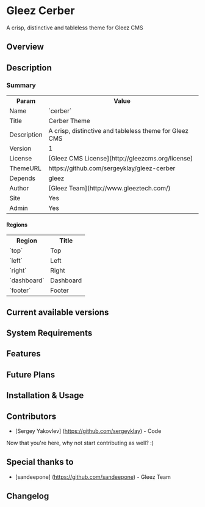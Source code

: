 # Gleez Cerber

A crisp, distinctive and tableless theme for Gleez CMS

## Overview


## Description

### Summary

<table>
  <tr>
    <th>Param</th>
    <th>Value</th>
  </tr>
  <tr>
    <td>Name</td>
    <td>`cerber`</td>
  </tr>
  <tr>
    <td>Title</td>
    <td>Cerber Theme</td>
  </tr>
  <tr>
    <td>Description</td>
    <td>A crisp, distinctive and tableless theme for Gleez CMS</td>
  </tr>
  <tr>
    <td>Version</td>
    <td>1</td>
  </tr>
  <tr>
    <td>License</td>
    <td>[Gleez CMS License](http://gleezcms.org/license)</td>
  </tr>
  <tr>
    <td>ThemeURL</td>
    <td>https://github.com/sergeyklay/gleez-cerber</td>
  </tr>
  <tr>
    <td>Depends</td>
    <td>gleez</td>
  </tr>
  <tr>
    <td>Author</td>
    <td>[Gleez Team](http://www.gleeztech.com/)</td>
  </tr>
  <tr>
    <td>Site</td>
    <td>Yes</td>
  </tr>
  <tr>
    <td>Admin</td>
    <td>Yes</td>
  </tr>
</table>

#### Regions

<table>
  <tr>
    <th>Region</th>
    <th>Title</th>
  </tr>
  <tr>
    <td>`top`</td>
    <td>Top</td>
  </tr>
  <tr>
    <td>`left`</td>
    <td>Left</td>
  </tr>
  <tr>
    <td>`right`</td>
    <td>Right</td>
  </tr>
  <tr>
    <td>`dashboard`</td>
    <td>Dashboard</td>
  </tr>
  <tr>
    <td>`footer`</td>
    <td>Footer</td>
  </tr>
</table>


## Current available versions


## System Requirements


## Features


## Future Plans


## Installation & Usage


## Contributors

- [Sergey Yakovlev] (https://github.com/sergeyklay) - Code

Now that you're here, why not start contributing as well? :)


##  Special thanks to

- [sandeepone] (https://github.com/sandeepone) - Gleez Team


## Changelog
